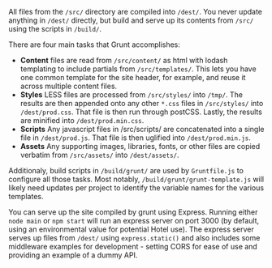 All files from the `/src/` directory are compiled into `/dest/`. You never update anything in `/dest/` directly, but build and serve up its contents from `/src/` using the scripts in `/build/`.

There are four main tasks that Grunt accomplishes:
- __Content__ files are read from `/src/content/` as html with lodash templating to include partials from `/src/templates/`. This lets you have one common template for the site header, for example, and reuse it across multiple content files.
- __Styles__ LESS files are processed from `/src/styles/` into `/tmp/`. The results are then appended onto any other `*.css` files in `/src/styles/` into `/dest/prod.css`. That file is then run through postCSS. Lastly, the results are minified into `/dest/prod.min.css`.
- __Scripts__ Any javascript files in /src/scripts/ are concatenated into a single file in `/dest/prod.js`. That file is then uglified into `/dest/prod.min.js`.
- __Assets__ Any supporting images, libraries, fonts, or other files are copied verbatim from `/src/assets/` into `/dest/assets/`.

Additionaly, build scripts in `/build/grunt/` are used by `Gruntfile.js` to configure all those tasks. Most notably, `/build/grunt/grunt-template.js` will likely need updates per project to identify the variable names for the various templates.

You can serve up the site compiled by grunt using Express. Running either `node main` or `npm start` will run an express server on port 3000 (by default, using an environmental value for potential Hotel use). The express server serves up files from `/dest/` using `express.static()` and also includes some middleware examples for development - setting CORS for ease of use and providing an example of a dummy API.